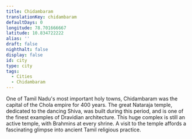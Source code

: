 ```yaml
---
title: Chidambaram
translationKey: chidambaram
defaultDays: 0
longitude: 78.701666667
latitude: 10.834722222
alias: ''
draft: false
nighthalt: false
display: false
id: city
type: city
tags:
  - Cities
  - Chidambaram
---
```

One of Tamil Nadu's most important holy towns, Chidambaram was the capital of the Chola empire for 400 years. The great Nataraja temple, dedicated to the dancing Shiva, was built during this period, and is one of the finest examples of Dravidian architecture. This huge complex is still an active temple, with Brahmins at every shrine. A visit to the temple affords a fascinating glimpse into ancient Tamil religious practice.